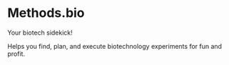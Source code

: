 # Methods.bio

Your biotech sidekick! 

Helps you find, plan, and execute biotechnology experiments for fun and profit.